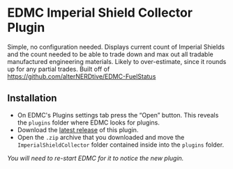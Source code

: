 # EDMC Imperial Shield Collector Plugin

Simple, no configuration needed. Displays current count of Imperial Shields and the count needed to be able to trade down and max out all tradable manufactured engineering materials. Likely to over-estimate, since it rounds up for any partial trades. Built off of https://github.com/alterNERDtive/EDMC-FuelStatus

## Installation

  * On EDMC's Plugins settings tab press the “Open” button. This reveals the `plugins` folder where EDMC looks for plugins.
  * Download the [latest release](https://github.com/poisonbl/ImperialShieldCollector/releases/latest) of this plugin.
  * Open the `.zip` archive that you downloaded and move the `ImperialShieldCollector` folder contained inside into the `plugins` folder.

  _You will need to re-start EDMC for it to notice the new plugin._

